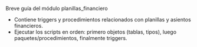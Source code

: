 Breve guía del módulo planillas_financiero

- Contiene triggers y procedimientos relacionados con planillas y asientos financieros.
- Ejecutar los scripts en orden: primero objetos (tablas, tipos), luego paquetes/procedimientos, finalmente triggers.
